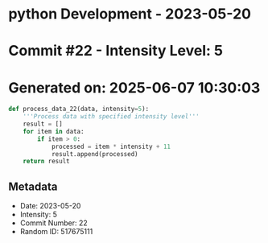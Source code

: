 ﻿# python Development - 2023-05-20
# Commit #22 - Intensity Level: 5
# Generated on: 2025-06-07 10:30:03
```python
def process_data_22(data, intensity=5):
    '''Process data with specified intensity level'''
    result = []
    for item in data:
        if item > 0:
            processed = item * intensity + 11
            result.append(processed)
    return result
```
## Metadata
- Date: 2023-05-20
- Intensity: 5
- Commit Number: 22
- Random ID: 517675111
